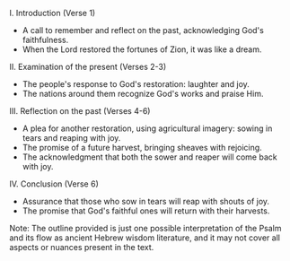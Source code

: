 I. Introduction (Verse 1)
- A call to remember and reflect on the past, acknowledging God's faithfulness.
- When the Lord restored the fortunes of Zion, it was like a dream.

II. Examination of the present (Verses 2-3)
- The people's response to God's restoration: laughter and joy.
- The nations around them recognize God's works and praise Him.

III. Reflection on the past (Verses 4-6)
- A plea for another restoration, using agricultural imagery: sowing in tears and reaping with joy.
- The promise of a future harvest, bringing sheaves with rejoicing.
- The acknowledgment that both the sower and reaper will come back with joy.

IV. Conclusion (Verse 6)
- Assurance that those who sow in tears will reap with shouts of joy.
- The promise that God's faithful ones will return with their harvests.

Note: The outline provided is just one possible interpretation of the Psalm and its flow as ancient Hebrew wisdom literature, and it may not cover all aspects or nuances present in the text.